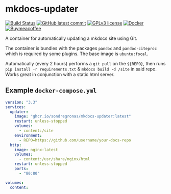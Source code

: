 # mkdocs-updater
[![Build Status](https://img.shields.io/github/workflow/status/sondregronas/mkdocs-updater/Docker%20Publish)](https://github.com/sondregronas/mkdocs-updater/)
[![GitHub latest commit](https://img.shields.io/github/last-commit/sondregronas/mkdocs-updater)](https://github.com/sondregronas/mkdocs-updater/commit/)
[![GPLv3 license](https://img.shields.io/github/license/sondregronas/mkdocs-updater)](https://www.gnu.org/licenses/gpl-3.0.en.html)
[![Docker](https://img.shields.io/docker/pulls/sondregronas/mkdocs-updater)](https://hub.docker.com/r/sondregronas/mkdocs-updater)
[![Buymeacoffee](https://badgen.net/badge/icon/buymeacoffee?icon=buymeacoffee&label)](https://www.buymeacoffee.com/u92RMis)

A container for automatically updating a mkdocs site using Git.

The container is bundles with the packages `pandoc` and `pandoc-citeproc` which is required by some plugins. The base image is `ubuntu:focal`.

Automatically (every 2 hours) performs a `git pull` on the `${REPO}`, then runs `pip install -r requirements.txt` & `mkdocs build -d /site` in said repo. Works great in conjunction with a static html server.

## Example `docker-compose.yml`
```yaml
version: "3.3"
services:
  updater:
    image: "ghcr.io/sondregronas/mkdocs-updater:latest"
    restart: unless-stopped
    volumes:
      - content:/site
    environment:
      - REPO=https://github.com/username/your-docs-repo
  http:
    image: nginx:latest
    volumes:
      - content:/usr/share/nginx/html
    restart: unless-stopped
    ports:
      - "80:80"

volumes:
  content:
```
